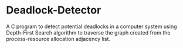 # Deadlock-Detector
A C program to detect potential deadlocks in a computer system using Depth-First Search algorithm to traverse the graph created from the process-resource allocation adjacency list.
